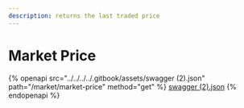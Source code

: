 ```yaml
---
description: returns the last traded price
---
```


# Market Price

{% openapi src="../../../../.gitbook/assets/swagger (2).json" path="/market/market-price" method="get" %}
[swagger (2).json](<../../../../.gitbook/assets/swagger (2).json>)
{% endopenapi %}

